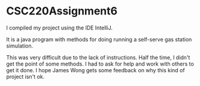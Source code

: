 # CSC220Assignment6

I compiled my project using the IDE IntelliJ.

It is a java program with methods for doing running a self-serve gas station simulation.

This was very difficult due to the lack of instructions. Half the time, I didn't get the point of some methods.
I had to ask for help and work with others to get it done. I hope James Wong gets some feedback on why this kind of project
isn't ok.
